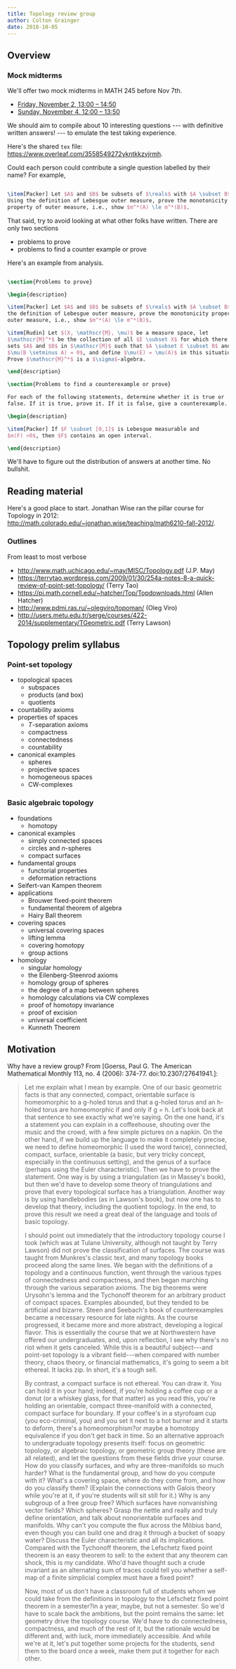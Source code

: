 ```yaml
---
title: Topology review group
author: Colton Grainger
date: 2018-10-05
---
```


## Overview

### Mock midterms

We'll offer two mock midterms in MATH 245 before Nov 7th.

- [Friday, November 2, 13:00 – 14:50](https://calendar.google.com/event?action=TEMPLATE&tmeid=MDAwcTltN20zOW9rbzFqcGRwbGpxcThtcjYgY29ncjQ2NDNAY29sb3JhZG8uZWR1&tmsrc=cogr4643%40colorado.edu)
- [Sunday, November 4, 12:00 – 13:50](https://calendar.google.com/event?action=TEMPLATE&tmeid=NXBiMmx1bGVlY291bWIwZm85ajllbmJtY2MgY29ncjQ2NDNAY29sb3JhZG8uZWR1&tmsrc=cogr4643%40colorado.edu)

We should aim to compile about 10 interesting questions --- with definitive written answers! --- to emulate the test taking experience. 

Here's the shared `tex` file: <https://www.overleaf.com/3558549272ykntkkzvjrmh>.

Could each person could contribute a single question labelled by their name? For example,

```latex

\item[Packer] Let $A$ and $B$ be subsets of $\reals$ with $A \subset B$.
Using the definition of Lebesgue outer measure, prove the monotonicity
property of outer measure, i.e., show $m^*(A) \le m^*(B)$.

```

That said, try to avoid looking at what other folks have written. There are only two sections

- problems to prove
- problems to find a counter example or prove

Here's an example from analysis.

```latex

\section{Problems to prove}

\begin{description}

\item[Packer] Let $A$ and $B$ be subsets of $\reals$ with $A \subset B$. Using
the definition of Lebesgue outer measure, prove the monotonicity property of
outer measure, i.e., show $m^*(A) \le m^*(B)$. 

\item[Rudin] Let $(X, \mathscr{M}, \mu)$ be a measure space, let
$\mathscr{M}^*$ be the collection of all $E \subset X$ for which there exist
sets $A$ and $B$ in $\mathscr{M}$ such that $A \subset E \subset B$ and 
$\mu(B \setminus A) = 0$, and define $\mu(E) = \mu(A)$ in this situation. 
Prove $\mathscr{M}^*$ is a $\sigma$-algebra.

\end{description}

\section{Problems to find a counterexample or prove}

For each of the following statements, determine whether it is true or
false. If it is true, prove it. If it is false, give a counterexample.

\begin{description}

\item[Packer] If $F \subset [0,1]$ is Lebesgue measurable and 
$m(F) >0$, then $F$ contains an open interval.

\end{description}
```

We'll have to figure out the distribution of answers at another time. No bullshit.

## Reading material

Here's a good place to start. Jonathan Wise ran the pillar course for Topology in 2012: <http://math.colorado.edu/~jonathan.wise/teaching/math6210-fall-2012/>.

### Outlines

From least to most verbose

- <http://www.math.uchicago.edu/~may/MISC/Topology.pdf> (J.P. May)
- <https://terrytao.wordpress.com/2009/01/30/254a-notes-8-a-quick-review-of-point-set-topology/> (Terry Tao)
- <https://pi.math.cornell.edu/~hatcher/Top/Topdownloads.html> (Allen Hatcher)
- <http://www.pdmi.ras.ru/~olegviro/topoman/> (Oleg Viro)
- <http://users.metu.edu.tr/serge/courses/422-2014/supplementary/TGeometric.pdf> (Terry Lawson)

## Topology prelim syllabus

### Point-set topology

- topological spaces
    - subspaces
    - products (and box)
    - quotients
- countability axioms
- properties of spaces
    - $T$-separation axioms
    - compactness
    - connectedness
    - countability
- canonical examples
    - spheres
    - projective spaces
    - homogeneous spaces
    - CW-complexes

### Basic algebraic topology

- foundations
    - homotopy
- canonical examples
    - simply connected spaces
    - circles and $n$-spheres
    - compact surfaces
- fundamental groups
    - functorial properties
    - deformation retractions
- Seifert-van Kampen theorem
- applications
    - Brouwer fixed-point theorem
    - fundamental theorem of algebra
    - Hairy Ball theorem
- covering spaces
    - universal covering spaces
    - lifting lemma
    - covering homotopy
    - group actions
- homology
    - singular homology
    - the Eilenberg-Steenrod axioms
    - homology group of spheres
    - the degree of a map between spheres
    - homology calculations via CW complexes
    - proof of homotopy invariance
    - proof of excision
    - universal coefficient 
    - Kunneth Theorem

## Motivation

Why have a review group? From [Goerss, Paul G. The American Mathematical Monthly 113, no. 4 (2006): 374-77. doi:10.2307/27641941.]:

> Let me explain what I mean by example. One of our basic geometric facts is that any connected, compact, orientable surface is homeomorphic to a g-holed torus and that a g-holed torus and an h-holed torus are homeomorphic if and only if g = h. Let's look back at that sentence to see exactly what we're saying. On the one hand, it's a statement you can explain in a coffeehouse, shouting over the music and the crowd, with a few simple pictures on a napkin. On the other hand, if we build up the language to make it completely precise, we need to define homeomorphic (I used the word twice), connected, compact, surface, orientable (a basic, but very tricky concept, especially in the continuous setting), and the genus of a surface (perhaps using the Euler characteristic). Then we have to prove the statement. One way is by using a triangulation (as in Massey's book), but then we'd have to develop some theory of triangulations and prove that every topological surface has a triangulation. Another way is by using handlebodies (as in Lawson's book), but now one has to develop that theory, including the quotient topology. In the end, to prove this result we need a great deal of the language and tools of basic topology.
>
>  I should point out immediately that the introductory topology course I took (which was at Tulane University, although not taught by Terry Lawson) did not prove the classification of surfaces. The course was taught from Munkres's classic text, and many topology books proceed along the same lines. We began with the definitions of a topology and a continuous function, went through the various types of connectedness and compactness, and then began marching through the various separation axioms. The big theorems were Urysohn's lemma and the Tychonoff theorem for an arbitrary product of compact spaces. Examples abounded, but they tended to be artificial and bizarre. Steen and Seebach's book of counterexamples became a necessary resource for late nights. As the course progressed, it became more and more abstract, developing a logical flavor. This is essentially the course that we at Northwestern have offered our undergraduates, and, upon reflection, I see why there's no riot when it gets canceled. While this is a beautiful subject---and point-set topology is a vibrant field---when compared with number theory, chaos theory, or financial mathematics, it's going to seem a bit ethereal. It lacks zip. In short, it's a tough sell. 
>
> By contrast, a compact surface is not ethereal. You can draw it. You can hold it in your hand; indeed, if you're holding a coffee cup or a donut (or a whiskey glass, for that matter) as you read this, you're holding an orientable, compact three-manifold with a connected, compact surface for boundary. If your coffee's in a styrofoam cup (you eco-criminal, you) and you set it next to a hot burner and it starts to deform, there's a homeomorphism?or maybe a homotopy equivalence if you don't get back in time. So an alternative approach to undergraduate topology presents itself: focus on geometric topology, or algebraic topology, or geometric group theory (these are all related), and let the questions from these fields drive your course. How do you classify surfaces, and why are three-manifolds so much harder? What is the fundamental group, and how do you compute with it? What's a covering space, where do they come from, and how do you classify them? (Explain the connections with Galois theory while you're at it, if you're students will sit still for it.) Why is any subgroup of a free group free? Which surfaces have nonvanishing vector fields? Which spheres? Grasp the nettle and really and truly define orientation, and talk about nonorientable surfaces and manifolds. Why can't you compute the flux across the Möbius band, even though you can build one and drag it through a bucket of soapy water? Discuss the Euler characteristic and all its implications. Compared with the Tychonoff theorem, the Lefschetz fixed point theorem is an easy theorem to sell: to the extent that any theorem can shock, this is my candidate. Who'd have thought such a crude invariant as an alternating sum of traces could tell you whether a self-map of a finite simplicial complex must have a fixed point?
>
> Now, most of us don't have a classroom full of students whom we could take from the definitions in topology to the Lefschetz fixed point theorem in a semester?in a year, maybe, but not a semester. So we'd have to scale back the ambitions, but the point remains the same: let geometry drive the topology course. We'd have to do connectedness, compactness, and much of the rest of it, but the rationale would be different and, with luck, more immediately accessible. And while we're at it, let's put together some projects for the students, send them to the board once a week, make them put it together for each other.
